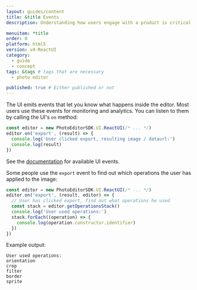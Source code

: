 ```yaml
---
layout: guides/content
title: &title Events
description: Understanding how users engage with a product is critical to every business. Learn how to track your user's interactions with the PhotoEditor SDK for HTML5.

menuitem: *title
order: 0
platform: html5
version: v4-ReactUI
category:
  - guide
  - concept
tags: &tags # tags that are necessary
  - photo editor

published: true # Either published or not
---
```


The UI emits events that let you know what happens inside the editor. Most users use these events
for monitoring and analytics. You can listen to them by calling the UI's `on` method:

```js
const editor = new PhotoEditorSDK.UI.ReactUI(/* ... */)
editor.on('export', (result) => {
  console.log('User clicked export, resulting image / dataurl:')
  console.log(result)
})
```

See the [documentation](http://static.photoeditorsdk.com/docs/html5/PhotoEditorSDK.UI.ReactUI.html#$subsection:events) for available UI events.

Some people use the `export` event to find out which operations the user has applied to the image:

```js
const editor = new PhotoEditorSDK.UI.ReactUI(/* ... */)
editor.on('export', (result, editor) => {
  // User has clicked export, find out what operations he used
  const stack = editor.getOperationsStack()
  console.log('User used operations:')
  stack.forEach((operation) => {
    console.log(operation.constructor.identifier)
  })
})
```

Example output:

```text
User used operations:
orientation
crop
filter
border
sprite
```

